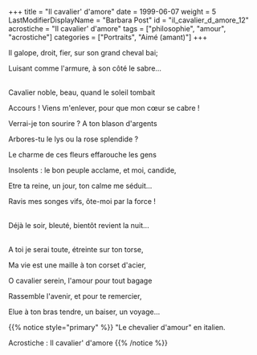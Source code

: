 +++
title = "Il cavalier' d'amore"
date = 1999-06-07
weight = 5
LastModifierDisplayName = "Barbara Post"
id = "il_cavalier_d_amore_12"
acrostiche = "Il cavalier' d'amore"
tags = ["philosophie", "amour", "acrostiche"]
categories = ["Portraits", "Aimé (amant)"]
+++

Il galope, droit, fier, sur son grand cheval bai;

Luisant comme l'armure, à son côté le sabre...

 \
Cavalier noble, beau, quand le soleil tombait

Accours ! Viens m'enlever, pour que mon cœur se cabre !

Verrai-je ton sourire ? A ton blason d'argents

Arbores-tu le lys ou la rose splendide ?

Le charme de ces fleurs effarouche les gens

Insolents : le bon peuple acclame, et moi, candide,

Etre ta reine, un jour, ton calme me séduit...

Ravis mes songes vifs, ôte-moi par la force !

 \
Déjà le soir, bleuté, bientôt revient la nuit...

 \
A toi je serai toute, étreinte sur ton torse,

Ma vie est une maille à ton corset d'acier,

O cavalier serein, l'amour pour tout bagage

Rassemble l'avenir, et pour te remercier,

Elue à ton bras tendre, un baiser, un voyage...

{{% notice style="primary" %}}
\"Le chevalier d'amour\" en italien.

Acrostiche : Il cavalier' d'amore
{{% /notice %}}
